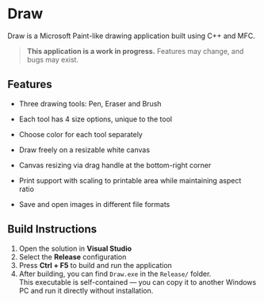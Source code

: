 # Draw
Draw is a Microsoft Paint-like drawing application built using C++ and MFC.
> **This application is a work in progress.** Features may change, and bugs may exist.

## Features
- Three drawing tools: Pen, Eraser and Brush

- Each tool has 4 size options, unique to the tool

- Choose color for each tool separately

- Draw freely on a resizable white canvas

- Canvas resizing via drag handle at the bottom-right corner

- Print support with scaling to printable area while maintaining aspect ratio

- Save and open images in different file formats

## Build Instructions

1. Open the solution in **Visual Studio**
2. Select the **Release** configuration
3. Press **Ctrl + F5** to build and run the application
4. After building, you can find `Draw.exe` in the `Release/` folder.  
   This executable is self-contained — you can copy it to another Windows PC and run it directly without installation.